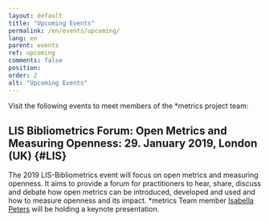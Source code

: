 ```yaml
---
layout: default
title: "Upcoming Events"
permalink: /en/events/upcoming/
lang: en
parent: events
ref: upcoming
comments: false
position:
order: 2
alt: "Upcoming Events"
---
```

<!-- Start editing content here-->

Visit the following events to meet members of the \*metrics project team:     

## LIS Bibliometrics Forum: Open Metrics and Measuring Openness: 29. January 2019, London (UK) {#LIS} 
The 2019 LIS-Bibliometrics event will focus on open metrics and measuring openness. It aims to provide a forum for practitioners to hear, share, discuss and debate how open metrics can be introduced, developed and used and how to measure openness and its impact. \*metrics Team member [Isabella Peters](https://metrics-project.net/en/uber_uns/team/) will be holding a keynote presentation.

